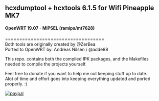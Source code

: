 ## hcxdumptool + hcxtools 6.1.5 for Wifi Pineapple MK7 
#### OpenWRT 19.07 - MIPSEL (ramips/mt7628)  

===================================  
Both tools are originally created by @ZerBea  
Ported to OpenWRT by: Andreas Nilsen / @adde88

This repo. contains both the compiled IPK packages, and the Makefiles needed to compile the projects yourself.  

Feel free to donate if you want to help me out keeping stuff up to date.  
Alot of time and effort goes into keeping everything updated and ported properly. :)

[![paypal](https://www.paypalobjects.com/en_US/NO/i/btn/btn_donateCC_LG.gif)](https://www.paypal.com/cgi-bin/webscr?cmd=_s-xclick&hosted_button_id=4HJM939H9PHWW)
